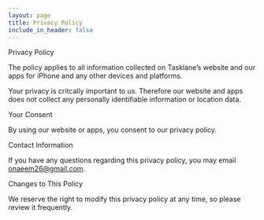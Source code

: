 ```yaml
---
layout: page
title: Privacy Policy
include_in_header: false
---
```


Privacy Policy

The policy applies to all information collected on Tasklane’s website and our apps for iPhone and any other devices and platforms.

Your privacy is critcally important to us. Therefore our website and apps does not collect any personally identifiable information or location data.

Your Consent

By using our website or apps, you consent to our privacy policy.

Contact Information

If you have any questions regarding this privacy policy, you may email onaeem26@gmail.com.

Changes to This Policy

We reserve the right to modify this privacy policy at any time, so please review it frequently.
